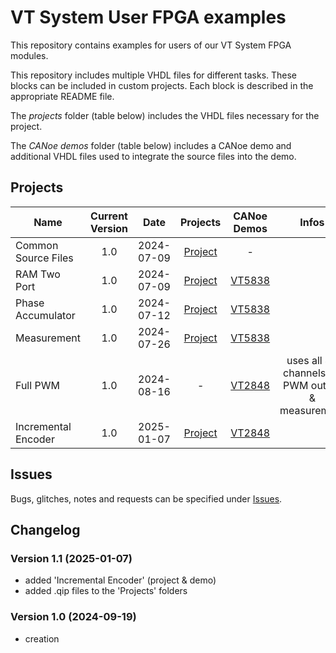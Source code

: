# VT System User FPGA examples

This repository contains examples for users of our VT System FPGA modules. 

This repository includes multiple VHDL files for different tasks. These blocks can be included in custom projects. Each block is described in the appropriate README file.

The *projects* folder (table below) includes the VHDL files necessary for the project.

The *CANoe demos* folder (table below) includes a CANoe demo and additional VHDL files used to integrate the source files into the demo.

## Projects

| Name | Current Version | Date | Projects | CANoe Demos | Infos |
|---|:---:|:---:|:---:|:---:|:---:|
| Common Source Files | 1.0 | 2024-07-09 | [Project](/Projects/CommonSourceFiles/) | - |  |
| RAM Two Port | 1.0 | 2024-07-09 | [Project](/Projects/PhaseAccumulator/) | [VT5838](/CANoeDemos/RAMTwoPort/) |  |
| Phase Accumulator | 1.0 | 2024-07-12 | [Project](/Projects/PhaseAccumulator/) | [VT5838](/CANoeDemos/PhaseAccumulator/) |  |
| Measurement | 1.0| 2024-07-26 | [Project](/Projects/Measurement/) | [VT5838](/CANoeDemos/Measurement/) |  |
| Full PWM | 1.0 | 2024-08-16 | - | [VT2848](/CANoeDemos/FullPWM/) | uses all 48 channels for PWM output & measurement |
| Incremental Encoder | 1.0 | 2025-01-07 | [Project](/Projects/IncrementalEncoder/) | [VT2848](/CANoeDemos/IncrementalEncoder/) |  |

## Issues

Bugs, glitches, notes and requests can be specified under [Issues](https://github.com/vectorgrp/vt-system-fpga-examples/issues).

## Changelog

### Version 1.1 (2025-01-07)

- added 'Incremental Encoder' (project & demo)
- added .qip files to the 'Projects' folders

### Version 1.0 (2024-09-19)

- creation

